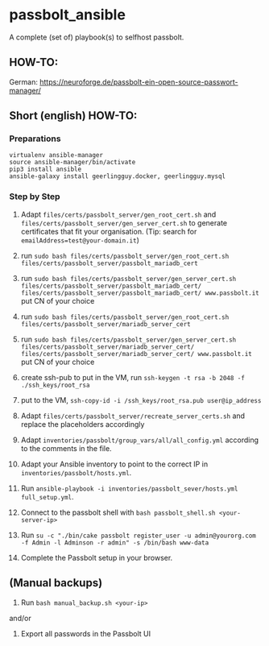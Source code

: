 # passbolt_ansible
A complete (set of) playbook(s) to selfhost passbolt.

## HOW-TO:

German: https://neuroforge.de/passbolt-ein-open-source-passwort-manager/

## Short (english) HOW-TO:

### Preparations

```
virtualenv ansible-manager 
source ansible-manager/bin/activate
pip3 install ansible
ansible-galaxy install geerlingguy.docker, geerlingguy.mysql
```

### Step by Step

1. Adapt `files/certs/passbolt_server/gen_root_cert.sh` and `files/certs/passbolt_server/gen_server_cert.sh` to generate certificates that fit your organisation. (Tip: search for `emailAddress=test@your-domain.it`)
2. run `sudo bash files/certs/passbolt_server/gen_root_cert.sh files/certs/passbolt_server/passbolt_mariadb_cert` 
3. run `sudo bash files/certs/passbolt_server/gen_server_cert.sh files/certs/passbolt_server/passbolt_mariadb_cert/ files/certs/passbolt_server/passbolt_mariadb_cert/ www.passbolt.it` put CN of your choice
4. run `sudo bash files/certs/passbolt_server/gen_root_cert.sh files/certs/passbolt_server/mariadb_server_cert`
5. run `sudo bash files/certs/passbolt_server/gen_server_cert.sh files/certs/passbolt_server/mariadb_server_cert/ files/certs/passbolt_server/mariadb_server_cert/ www.passbolt.it` put CN of your choice
6. create ssh-pub to put in the VM, run `ssh-keygen -t rsa -b 2048 -f ./ssh_keys/root_rsa`
7. put to the VM, `ssh-copy-id -i /ssh_keys/root_rsa.pub user@ip_address`

2. Adapt `files/certs/passbolt_server/recreate_server_certs.sh` and replace the placeholders accordingly
3. Adapt `inventories/passbolt/group_vars/all/all_config.yml` according to the comments in the file.
4. Adapt your Ansible inventory to point to the correct IP in `inventories/passbolt/hosts.yml`.
5. Run `ansible-playbook -i inventories/passbolt_sever/hosts.yml full_setup.yml`.
6. Connect to the passbolt shell with `bash passbolt_shell.sh <your-server-ip>`
7. Run `su -c "./bin/cake passbolt register_user -u admin@yourorg.com -f Admin -l Adminson -r admin" -s /bin/bash www-data`
8. Complete the Passbolt setup in your browser.

## (Manual backups)

1. Run `bash manual_backup.sh <your-ip>`

and/or

1. Export all passwords in the Passbolt UI
